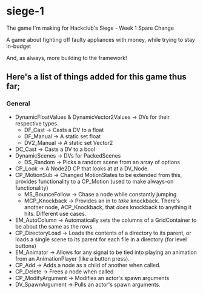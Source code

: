 # siege-1
The game I'm making for Hackclub's Siege - Week 1
Spare Change

A game about fighting off faulty appliances with money, while trying to stay in-budget

And, as always, more building to the framework!
## Here's a list of things added for this game thus far;
### General
- DynamicFloatValues & DynamicVector2Values -> DVs for their respective types.
    - DF_Cast -> Casts a DV to a float
    - DF_Manual -> A static set float
    - DV2_Manual -> A static set Vector2
- DC_Cast -> Casts a DV to a bool
- DynamicScenes -> DVs for PackedScenes
    - DS_Random -> Picks a random scene from an array of options
- CP_Look -> A Node2D CP that looks at at a DV_Node.
- CP_MotionSub -> Changed MotionStates to be extended from this, provides functionality to a CP_Motion (used to make always-on functionality)
	- MS_BounceFollow -> Chase a node while constantly jumping
	- MCP_Knockback -> Provides an in to *take* knockback. There's another node, ACP_Knockback, that *does* knockback to anything it hits. Different use cases.
- EM_AutoColumn -> Automatically sets the columns of a GridContainer to be about the same as the rows
- CP_DirectoryLoad -> Loads the contents of a directory to its parent, or loads a single scene to its parent for each file in a directory (for level buttons)
- EM_Animator -> Allows for any signal to be tied into playing an animation from an AnimationPlayer (like a button press).
- CP_Add -> Adds a node as a child of another when called.
- CP_Delete -> Frees a node when called
- CP_ModifyArgument -> Modifies an actor's spawn arguments
- DV_SpawnArgument -> Pulls an actor's spawn arguments.
